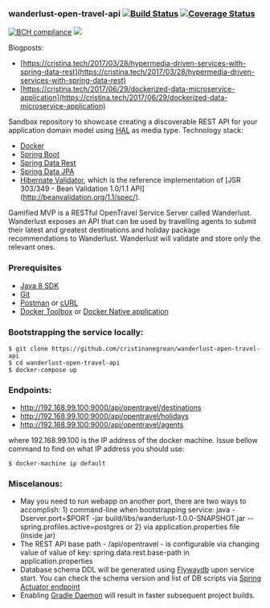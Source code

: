 ### wanderlust-open-travel-api [![Build Status](https://travis-ci.org/cristinanegrean/wanderlust-open-travel-api.svg?branch=master)](https://travis-ci.org/cristinanegrean/wanderlust-open-travel-api) [![Coverage Status](https://coveralls.io/repos/github/cristinanegrean/wanderlust-open-travel-api/badge.svg)](https://coveralls.io/github/cristinanegrean/wanderlust-open-travel-api)

[![BCH compliance](https://bettercodehub.com/edge/badge/cristinanegrean/wanderlust-open-travel-api?branch=master)](https://bettercodehub.com/)
<img src='https://bettercodehub.com/edge/badge/cristinanegrean/wanderlust-open-travel-api?branch=master'>

Blogposts:
* [https://cristina.tech/2017/03/28/hypermedia-driven-services-with-spring-data-rest](https://cristina.tech/2017/03/28/hypermedia-driven-services-with-spring-data-rest)
* [https://cristina.tech/2017/06/29/dockerized-data-microservice-application](https://cristina.tech/2017/06/29/dockerized-data-microservice-application)

Sandbox repository to showcase creating a discoverable REST API for your application domain model using [HAL](https://apigility.org/documentation/api-primer/halprimer) as media type.
Technology stack:
* [Docker](https://www.docker.com/)
* [Spring Boot](http://projects.spring.io/spring-boot/)
* [Spring Data Rest](http://projects.spring.io/spring-data-rest/)
* [Spring Data JPA](http://projects.spring.io/spring-data-jpa/)
* [Hibernate Validator](http://hibernate.org/validator/), which is the reference implementation of [JSR 303/349 - Bean Validation 1.0/1.1 API] (http://beanvalidation.org/1.1/spec/).

Gamified MVP is a RESTful OpenTravel Service Server called Wanderlust. Wanderlust exposes an API that can be used by travelling agents to submit their latest and greatest destinations and holiday package recommendations to Wanderlust. Wanderlust will validate and store only the relevant ones.

### Prerequisites
* [Java 8 SDK](http://www.oracle.com/technetwork/java/javase/downloads/jdk8-downloads-2133151.html)
* [Git](https://git-scm.com/downloads)
* [Postman](https://www.getpostman.com/) or [cURL](https://curl.haxx.se/download.html)
* [Docker Toolbox](https://www.docker.com/products/docker-toolbox)
or [Docker Native application](https://beta.docker.com/)

### Bootstrapping the service locally:

```
$ git clone https://github.com/cristinanegrean/wanderlust-open-travel-api
$ cd wanderlust-open-travel-api
$ docker-compose up
```

### Endpoints:
* http://192.168.99.100:9000/api/opentravel/destinations
* http://192.168.99.100:9000/api/opentravel/holidays
* http://192.168.99.100:9000/api/opentravel/agents

where 192.168.99.100 is the IP address of the docker machine. Issue bellow command to find on what IP address you should use:

```
$ docker-machine ip default
```

### Miscelanous:
* May you need to run webapp on another port, there are two ways to accomplish: 1) command-line when bootstrapping service: java -Dserver.port=$PORT -jar build/libs/wanderlust-1.0.0-SNAPSHOT.jar --spring.profiles.active=postgres or 2) via application.properties file (inside jar)
* The REST API base path - /api/opentravel - is configurable via changing value of value of key: spring.data.rest.base-path in application.properties
* Database schema DDL will be generated using [Flywaydb](https://flywaydb.org) upon service start. You can check the schema version and list of DB scripts via [Spring Actuator endpoint](http://localhost:9000/flyway)
* Enabling [Gradle Daemon](https://docs.gradle.org/current/userguide/gradle_daemon.html) will result in faster subsequent project builds.